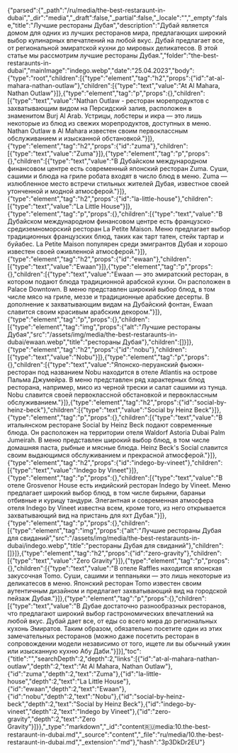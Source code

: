 {"parsed":{"_path":"/ru/media/the-best-restaraunt-in-dubai","_dir":"media","_draft":false,"_partial":false,"_locale":"","_empty":false,"title":"Лучшие рестораны Дубая","description":"Дубай является домом для одних из лучших ресторанов мира, предлагающих широкий выбор кулинарных впечатлений на любой вкус. Дубай предлагает все, от региональной эмиратской кухни до мировых деликатесов. В этой статье мы рассмотрим лучшие рестораны Дубая.","folder":"the-best-restaraunts-in-dubai","mainImage":"indego.webp","date":"25.04.2023","body":{"type":"root","children":[{"type":"element","tag":"h2","props":{"id":"at-al-mahara-nathan-outlaw"},"children":[{"type":"text","value":"At Al Mahara, Nathan Outlaw"}]},{"type":"element","tag":"p","props":{},"children":[{"type":"text","value":"Nathan Outlaw - ресторан морепродуктов с захватывающим видом на Персидский залив, расположен в знаменитом Burj Al Arab. Устрицы, лобстеры и икра — это лишь некоторые из блюд из свежих морепродуктов, доступных в меню. Nathan Outlaw в Al Mahara известен своим первоклассным обслуживанием и изысканной обстановкой."}]},{"type":"element","tag":"h2","props":{"id":"zuma"},"children":[{"type":"text","value":"Zuma"}]},{"type":"element","tag":"p","props":{},"children":[{"type":"text","value":"В Дубайском международном финансовом центре есть современный японский ресторан Zuma. Суши, сашими и блюда на гриле робата входят в число блюд в меню. Zuma — излюбленное место встречи стильных жителей Дубая, известное своей утонченной и модной атмосферой."}]},{"type":"element","tag":"h2","props":{"id":"la-little-house"},"children":[{"type":"text","value":"La Little House"}]},{"type":"element","tag":"p","props":{},"children":[{"type":"text","value":"В Дубайском международном финансовом центре есть французско-средиземноморский ресторан La Petite Maison. Меню предлагает выбор традиционных французских блюд, таких как тарт татен, стейк тартар и буйабес. La Petite Maison популярен среди эмигрантов Дубая и хорошо известен своей оживленной атмосферой."}]},{"type":"element","tag":"h2","props":{"id":"ewaan"},"children":[{"type":"text","value":"Ewaan"}]},{"type":"element","tag":"p","props":{},"children":[{"type":"text","value":"Ewaan — это эмиратский ресторан, в котором подают блюда традиционной арабской кухни. Он расположен в Palace Downtown. В меню представлен широкий выбор блюд, в том числе мясо на гриле, меззе и традиционные арабские десерты. В дополнение к захватывающим видам на Дубайский фонтан, Ewaan славится своим красивым арабским декором."}]},{"type":"element","tag":"p","props":{},"children":[{"type":"element","tag":"img","props":{"alt":"Лучшие рестораны Дубая","src":"/assets/img/media/the-best-restaraunts-in-dubai/ewaan.webp","title":"рестораны Дубая"},"children":[]}]},{"type":"element","tag":"h2","props":{"id":"nobu"},"children":[{"type":"text","value":"Nobu"}]},{"type":"element","tag":"p","props":{},"children":[{"type":"text","value":"Японско-перуанский фьюжн-ресторан под названием Nobu находится в отеле Atlantis на острове Пальма Джумейра. В меню представлен ряд характерных блюд ресторана, например, мисо из черной трески и салат сашими из тунца. Nobu славится своей первоклассной обстановкой и первоклассным обслуживанием."}]},{"type":"element","tag":"h2","props":{"id":"social-by-heinz-beck"},"children":[{"type":"text","value":"Social by Heinz Beck"}]},{"type":"element","tag":"p","props":{},"children":[{"type":"text","value":"В итальянском ресторане Social by Heinz Beck подают современные блюда. Он расположен на территории отеля Waldorf Astoria Dubai Palm Jumeirah. В меню представлен широкий выбор блюд, в том числе домашняя паста, рыбные и мясные блюда. Heinz Beck's Social славится своим выдающимся обслуживанием и прекрасной атмосферой."}]},{"type":"element","tag":"h2","props":{"id":"indego-by-vineet"},"children":[{"type":"text","value":"Indego by Vineet"}]},{"type":"element","tag":"p","props":{},"children":[{"type":"text","value":"В отеле Grosvenor House есть индийский ресторан Indego by Vineet. Меню предлагает широкий выбор блюд, в том числе бирьяни, бараньи отбивные и курицу тандури. Элегантная и современная атмосфера отеля Indego by Vineet известна всем, кроме того, из него открывается захватывающий вид на пристань для яхт Дубая."}]},{"type":"element","tag":"p","props":{},"children":[{"type":"element","tag":"img","props":{"alt":"Лучшие рестораны Дубая для свиданий","src":"/assets/img/media/the-best-restaraunts-in-dubai/indego.webp","title":"рестораны Дубая для свиданий"},"children":[]}]},{"type":"element","tag":"h2","props":{"id":"zero-gravity"},"children":[{"type":"text","value":"Zero Gravity"}]},{"type":"element","tag":"p","props":{},"children":[{"type":"text","value":"В отеле Raffles находится японская закусочная Tomo. Суши, сашими и теппаньяки — это лишь некоторые из деликатесов в меню. Японский ресторан Tomo известен своим аутентичным дизайном и предлагает захватывающий вид на городской пейзаж Дубая."}]},{"type":"element","tag":"p","props":{},"children":[{"type":"text","value":"В Дубае достаточно разнообразных ресторанов, что предлагают широкий выбор гастрономических впечатлений на любой вкус. Дубай дает все, от еды со всего мира до региональных кухонь Эмиратов. Таким образом, обязательно посетите один из этих замечательных ресторанов (можно даже посетить ресторан в сопровождении модели независимо от того, ищете ли вы обычный ужин или изысканную кухню Абу Даби."}]}],"toc":{"title":"","searchDepth":2,"depth":2,"links":[{"id":"at-al-mahara-nathan-outlaw","depth":2,"text":"At Al Mahara, Nathan Outlaw"},{"id":"zuma","depth":2,"text":"Zuma"},{"id":"la-little-house","depth":2,"text":"La Little House"},{"id":"ewaan","depth":2,"text":"Ewaan"},{"id":"nobu","depth":2,"text":"Nobu"},{"id":"social-by-heinz-beck","depth":2,"text":"Social by Heinz Beck"},{"id":"indego-by-vineet","depth":2,"text":"Indego by Vineet"},{"id":"zero-gravity","depth":2,"text":"Zero Gravity"}]}},"_type":"markdown","_id":"content:ru:media:10.the-best-restaraunt-in-dubai.md","_source":"content","_file":"ru/media/10.the-best-restaraunt-in-dubai.md","_extension":"md"},"hash":"3p3DkDr2EU"}